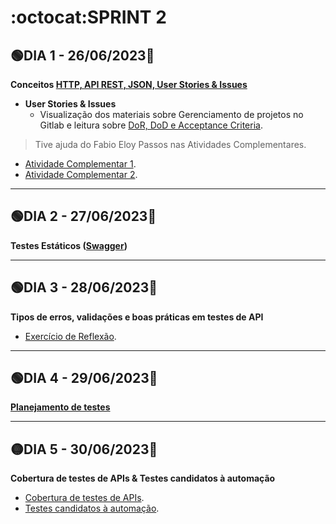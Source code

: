 # :octocat:SPRINT 2
## :green_circle:DIA 1 - 26/06/2023:pushpin:
**Conceitos [HTTP, API REST, JSON, User Stories & Issues](https://github.com/AndressaComp/SPRINTs/issues/17#issue-1777819695)**
- **User Stories & Issues**
   - Visualização dos materiais sobre Gerenciamento de projetos no Gitlab e leitura sobre [DoR, DoD e Acceptance Criteria](https://github.com/AndressaComp/SPRINTs/issues/16#issue-1777386237).
> Tive ajuda do Fabio Eloy Passos nas Atividades Complementares.
- [Atividade Complementar 1](https://github.com/AndressaComp/SPRINTs/blob/main/.github/ISSUE_TEMPLATE/reportar-bug.md).
- [Atividade Complementar 2](https://github.com/AndressaComp/SPRINTs/issues/18#issue-1777847171).
---
## :green_circle:DIA 2 - 27/06/2023:pushpin:
**Testes Estáticos ([Swagger](https://github.com/AndressaComp/SPRINTs/issues/19#issue-1777937299))**

---
## :green_circle:DIA 3 - 28/06/2023:pushpin:
**Tipos de erros, validações e boas práticas em testes de API**
- [Exercício de Reflexão](https://github.com/AndressaComp/SPRINTs/issues/20#issue-1781244637).
---
## :green_circle:DIA 4 - 29/06/2023:pushpin:
**[Planejamento de testes](https://github.com/AndressaComp/SPRINTs/issues/21#issue-1781358470)**

---
## :yellow_circle:DIA 5 - 30/06/2023:pushpin:
**Cobertura de testes de APIs & Testes candidatos à automação**
- [Cobertura de testes de APIs](https://github.com/AndressaComp/SPRINTs/issues/23#issue-1783011146).
- [Testes candidatos à automação]().
